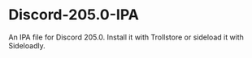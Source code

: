 # Discord-205.0-IPA
An IPA file for Discord 205.0. Install it with Trollstore or sideload it with Sideloadly.
